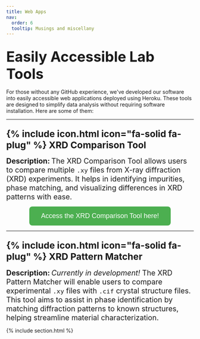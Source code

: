 ```yaml
---
title: Web Apps
nav:
  order: 6
  tooltip: Musings and miscellany
---
```


## <span style="font-size: 1.8em;">Easily Accessible Lab Tools</span>  

For those without any GitHub experience, we've developed our software into easily accessible web applications deployed using Heroku. These tools are designed to simplify data analysis without requiring software installation. Here are some of them:  

---

### <span style="font-size: 1.5em;">{% include icon.html icon="fa-solid fa-plug" %} XRD Comparison Tool</span>  

<span style="font-size: 1.4em; font-weight: bold;">Description:</span> <span style="font-size: 1.4em;">The XRD Comparison Tool allows users to compare multiple `.xy` files from X-ray diffraction (XRD) experiments. It helps in identifying impurities, phase matching, and visualizing differences in XRD patterns with ease.</span>  

<div style="text-align: center;">
  <a href="https://xrd-tool-785a7687ee07.herokuapp.com" target="_blank">
    <button style="padding: 15px 32px; font-size: 18px; background-color: #4CAF50; color: white; border: none; border-radius: 8px; cursor: pointer;">
      Access the XRD Comparison Tool here!
    </button>
  </a>
</div>  

---

### <span style="font-size: 1.5em;">{% include icon.html icon="fa-solid fa-plug" %} XRD Pattern Matcher</span>  

<span style="font-size: 1.4em; font-weight: bold;">Description:</span> <span style="font-size: 1.4em;">*Currently in development!* The XRD Pattern Matcher will enable users to compare experimental `.xy` files with `.cif` crystal structure files. This tool aims to assist in phase identification by matching diffraction patterns to known structures, helping streamline material characterization.</span>  

{% include section.html %}
